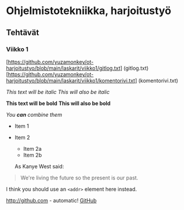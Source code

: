 # Ohjelmistotekniikka, harjoitustyö

## Tehtävät

### Viikko 1
[https://github.com/yuzamonkey/ot-harjoitustyo/blob/main/laskarit/viikko1/gitlog.txt] (gitlog.txt)
[https://github.com/yuzamonkey/ot-harjoitustyo/blob/main/laskarit/viikko1/komentorivi.txt] (komentorivi.txt)

*This text will be italic*
_This will also be italic_

**This text will be bold**
__This will also be bold__

_You **can** combine them_

* Item 1
* Item 2
  * Item 2a
  * Item 2b

  As Kanye West said:

> We're living the future so
> the present is our past.

I think you should use an
`<addr>` element here instead.

http://github.com - automatic!
[GitHub](http://github.com)

